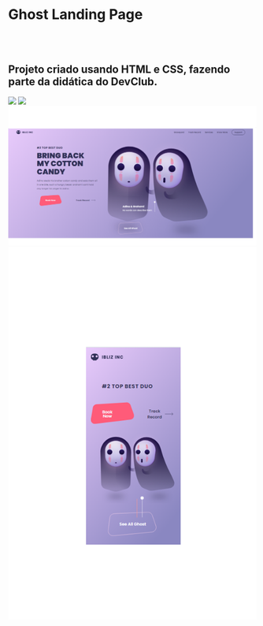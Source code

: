 <h1>Ghost Landing Page</h1>
<br>
<br>
<h2>Projeto criado usando HTML e CSS, fazendo parte da didática do DevClub.</h2>

<img src="https://img.shields.io/badge/HTML5-E34F26?style=for-the-badge&logo=html5&logoColor=white"/>
<img src="https://img.shields.io/badge/CSS3-1572B6?style=for-the-badge&logo=css3&logoColor=white" />

<img src="https://github.com/SamuelDias91/Dev-Club-Ghosts-Landing-Page/blob/main/assets/Desktop-Img.png?raw=true" />

<img src="https://github.com/SamuelDias91/Dev-Club-Ghosts-Landing-Page/blob/main/assets/Mobile-img.png?raw=true" >

